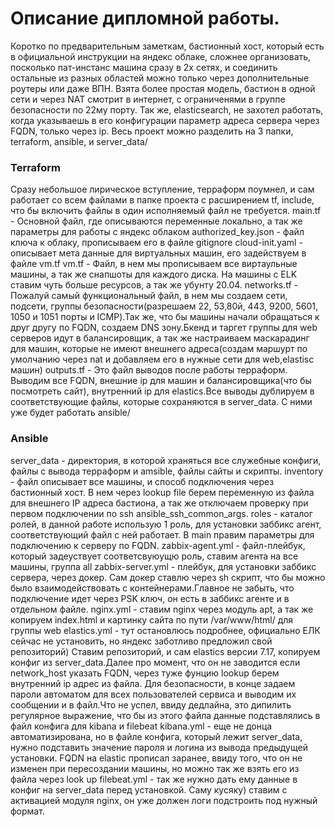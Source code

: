 # Описание дипломной работы.
Коротко по предварительным заметкам, бастионный хост, который есть в официальной инструкции на яндекс облаке, сложнее организовать, посколько naт-инстанс машина сразу в 2х сетях, и соединить остальные из разных областей можно только через дополнительные роутеры или даже ВПН.
Взята более простая модель, бастион в одной сети и через NAT смотрит в интернет, с ограниченями в группе безопасности по 22му порту. Так же, elasticsearch, не захотел работать, когда указываешь в его конфигурации параметр адреса сервера через FQDN, только через ip.
Весь проект можно разделить на 3 папки, terraform, ansible, и server_data/
### Terraform
Сразу небольшое лирическое вступление, терраформ поумнел, и сам работает со всем файлами в папке проекта с расширением tf, include, что бы включить файлы в один исполняемый файл не требуется.
main.tf -  Основной файл, где описываются переменные локально,  а так же параметры для работы с яндекс облаком
authorized_key.json -  файл ключа к облаку, прописываем его в файле gitignore
cloud-init.yaml - описывает мета данные для виртуальных машин, его задействуем в файле vm.tf
vm.tf - Файл, в нем мы прописываем все виртаульные машины, а так же снапшоты для каждого диска. На машины с ELK ставим чуть больше ресурсов, а так же убунту 20.04.
networks.tf - Пожалуй самый функциональный файл, в нем мы создаем сети, подсети, группы  безопасности(разрешаем 22, 53,80й, 443, 9200, 5601, 1050 и 1051 порты и ICMP).Так же, что бы машины начали обращаться к друг другу по FQDN, создаем DNS зону.Бкенд и таргет группы для web серверов идут в балансировщик, а так же настраиваем маскарадинг для машин, которые не имеют внешнего адреса(создам маршурт по умолчанию через nat и добавляем его в нужные сети для web,elastisc машин)
outputs.tf - Это файл выводов после работы терраформ. Выводим все FQDN, внешние ip для машин и балансировщика(что бы посмотреть сайт), внутренний ip для elastics.Все выводы дублируем в соответствующие файлы, которые сохраняются в server_data. С ними уже будет работать ansible/
### Ansible
server_data - директория, в которой храняться все служебные конфиги, файлы с вывода терраформ и amsible, файлы сайты и скрипты.
inventory - файл описывает все машины, и способ подключения через бастионный хост. В нем через lookup  file берем переменную из файла для внешнего IP адреса бастиона, а так же отключаем проверку при первом подключении по ssh ansible_ssh_common_args.
roles - каталог  ролей, в данной работе использую 1 роль, для установки заббикс агент, соответствующий файл с ней работает. В main правим параметры для подключению к серверу по FQDN.
zabbix-agent.yml - файл-плейбук, который задеуствует соответсвуюущю роль, ставим агента на все машины, группа all
zabbix-server.yml - плейбук, для установки заббикс сервера, через докер. Сам докер ставлю через sh скрипт, что бы можно было взаимодействовать с контейнерами.Главное не забыть, что подключение идет через PSK ключ, он есть в заббикс агенте и в отдельном файле.
nginx.yml - ставим nginx через модуль apt, а так же копируем index.html и картинку сайта по пути /var/www/html/ для группы web
elastics.yml - тут остановлюсь подробнее, официально ЕЛК сейчас не установить, но яндекс заботливо предложил свой репозиторий) Ставим репозиторий, и сам elastics версии 7.17, копируем конфиг из server_data.Далее про момент, что он не заводится если network_host указать FQDN, через туже фунцию lookup берем внутренний ip адрес из файла. Для безопасности, в конце задаем пароли автоматом для всех пользователей сервиса и выводим их сообщении и в файл.Что не успел, ввиду дедлайна, это дипилить регулярное выражение, что бы из этого файла данные подставлялись в файл конфига для kibana  и filebeat
kibana.yml -  еще не донца автоматизирована, но в файле конфига, который лежит server_data, нужно подставить значение пароля и логина из вывода предыдущей установки. FQDN на elastic прописал заранее, ввиду того, что он не изменен при пересоздании машины, но можно так же взять его из файла через look up
filebeat.yml - так же нужно дать ему данные в конфиг на server_data перед установкой. Саму кусяку) ставим с активацией модуля nginx, он уже должен логи подстроить под нужный формат.

